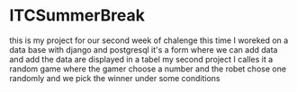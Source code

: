 # ITCSummerBreak
this is my project for our second week of chalenge this time I woreked on a data base with django and postgresql it's a form where we can add data and add the data are displayed in a tabel 
my second project I calles it a random game where the gamer choose a number and the robet chose one randomly and we pick the winner under some  conditions 
